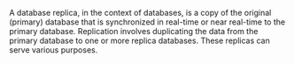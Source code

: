 A database replica, in the context of databases, is a copy of the original (primary) database that is synchronized in real-time or near real-time to the primary database. Replication involves duplicating the data from the primary database to one or more replica databases. These replicas can serve various purposes.

